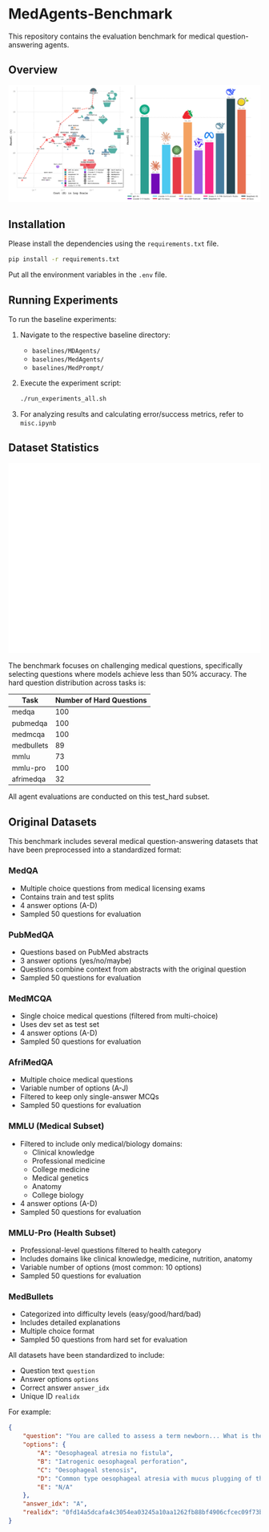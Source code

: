 # MedAgents-Benchmark

This repository contains the evaluation benchmark for medical question-answering agents.

## Overview

![MedAgents Benchmark Overview](assets/overview.png)


## Installation

Please install the dependencies using the `requirements.txt` file.
```bash
pip install -r requirements.txt
```

Put all the environment variables in the `.env` file.

## Running Experiments

To run the baseline experiments:

1. Navigate to the respective baseline directory:
   - `baselines/MDAgents/`
   - `baselines/MedAgents/` 
   - `baselines/MedPrompt/`

2. Execute the experiment script:
   ```bash
   ./run_experiments_all.sh
   ```

3. For analyzing results and calculating error/success metrics, refer to `misc.ipynb`

## Dataset Statistics

![Dataset Statistics](assets/hardset.png)

The benchmark focuses on challenging medical questions, specifically selecting questions where models achieve less than 50% accuracy. The hard question distribution across tasks is:

| Task       | Number of Hard Questions |
|------------|-------------------------|
| medqa      | 100                     |
| pubmedqa   | 100                     |
| medmcqa    | 100                     |
| medbullets | 89                      |
| mmlu       | 73                      |
| mmlu-pro   | 100                     |
| afrimedqa  | 32                      |

All agent evaluations are conducted on this test_hard subset.

## Original Datasets

This benchmark includes several medical question-answering datasets that have been preprocessed into a standardized format:

### MedQA
- Multiple choice questions from medical licensing exams
- Contains train and test splits
- 4 answer options (A-D)
- Sampled 50 questions for evaluation

### PubMedQA 
- Questions based on PubMed abstracts
- 3 answer options (yes/no/maybe)
- Questions combine context from abstracts with the original question
- Sampled 50 questions for evaluation

### MedMCQA
- Single choice medical questions (filtered from multi-choice)
- Uses dev set as test set
- 4 answer options (A-D)
- Sampled 50 questions for evaluation

### AfriMedQA
- Multiple choice medical questions
- Variable number of options (A-J)
- Filtered to keep only single-answer MCQs
- Sampled 50 questions for evaluation

### MMLU (Medical Subset)
- Filtered to include only medical/biology domains:
  - Clinical knowledge
  - Professional medicine 
  - College medicine
  - Medical genetics
  - Anatomy
  - College biology
- 4 answer options (A-D)
- Sampled 50 questions for evaluation

### MMLU-Pro (Health Subset)
- Professional-level questions filtered to health category
- Includes domains like clinical knowledge, medicine, nutrition, anatomy
- Variable number of options (most common: 10 options)
- Sampled 50 questions for evaluation

### MedBullets
- Categorized into difficulty levels (easy/good/hard/bad)
- Includes detailed explanations
- Multiple choice format
- Sampled 50 questions from hard set for evaluation

All datasets have been standardized to include:
- Question text `question`
- Answer options `options` 
- Correct answer `answer_idx`
- Unique ID `realidx`

For example:
```json
{
    "question": "You are called to assess a term newborn... What is the most likely diagnosis?",
    "options": {
        "A": "Oesophageal atresia no fistula",
        "B": "Iatrogenic oesophageal perforation", 
        "C": "Oesophageal stenosis",
        "D": "Common type oesophageal atresia with mucus plugging of the distal tracheoesophageal fistula",
        "E": "N/A"
    },
    "answer_idx": "A",
    "realidx": "0fd14a5dcafa4c3054ea03245a10aa1262fb88bf4906cfcec09f73bee06b163c"
}